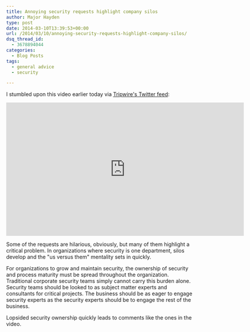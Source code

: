 ```yaml
---
title: Annoying security requests highlight company silos
author: Major Hayden
type: post
date: 2014-03-10T13:39:53+00:00
url: /2014/03/10/annoying-security-requests-highlight-company-silos/
dsq_thread_id:
  - 3678894044
categories:
  - Blog Posts
tags:
  - general advice
  - security

---
```

I stumbled upon this video earlier today via [Tripwire's Twitter feed][1]:

<span class="embed-youtube" style="text-align:center; display: block;"><iframe class='youtube-player' type='text/html' width='640' height='360' src='https://www.youtube.com/embed/DDt28QX8jG0?version=3&#038;rel=1&#038;fs=1&#038;autohide=2&#038;showsearch=0&#038;showinfo=1&#038;iv_load_policy=1&#038;wmode=transparent' allowfullscreen='true' style='border:0;'></iframe></span>

Some of the requests are hilarious, obviously, but many of them highlight a critical problem. In organizations where security is one department, silos develop and the "us versus them" mentality sets in quickly.

For organizations to grow and maintain security, the ownership of security and process maturity must be spread throughout the organization. Traditional corporate security teams simply cannot carry this burden alone. Security teams should be looked to as subject matter experts and consultants for critical projects. The business should be as eager to engage security experts as the security experts should be to engage the rest of the business.

Lopsided security ownership quickly leads to comments like the ones in the video.

 [1]: http://twitter.com/TripwireInc/status/443016198905921536
